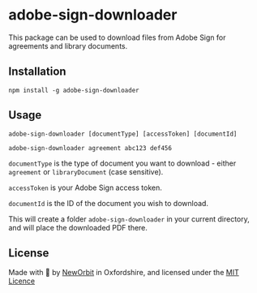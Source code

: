 # adobe-sign-downloader

This package can be used to download files from Adobe Sign for agreements and library documents.

## Installation

    npm install -g adobe-sign-downloader

## Usage

    adobe-sign-downloader [documentType] [accessToken] [documentId]

    adobe-sign-downloader agreement abc123 def456

`documentType` is the type of document you want to download - either `agreement` or `libraryDocument` (case sensitive).

`accessToken` is your Adobe Sign access token.

`documentId` is the ID of the document you wish to download.

This will create a folder `adobe-sign-downloader` in your current directory, and will place the downloaded PDF there.

## License

Made with :sparkling_heart: by [NewOrbit](https://www.neworbit.co.uk/) in Oxfordshire, and licensed under the [MIT Licence](LICENCE)
